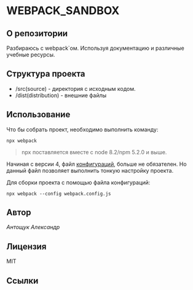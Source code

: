 # WEBPACK_SANDBOX

## О репозитории

Разбираюсь с webpack`ом. Используя документацию и различные учебные ресурсы.

## Структура проекта

- /src(source) - директория с исходным кодом.
- /dist(distribution) - внешние файлы

## Использование

Что бы собрать проект, необходимо выполнить команду:

`npx webpack`

> npx поставляется вместе с node 8.2/npm 5.2.0 и выше.

Начиная с версии 4, файл [конфигураций](config.md), больше не обязателен. Но данный файл позволяет выполнить тонкую настройку проекта.

Для сборки проекта с помощью файла конфигураций:

`npx webpack --config webpack.config.js`

## Автор

*Антощук Александр*

## Лицензия

MIT

## Ссылки
